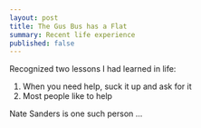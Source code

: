 ```yaml
---
layout: post
title: The Gus Bus has a Flat
summary: Recent life experience
published: false
---
```


Recognized two lessons I had learned in life:

1. When you need help, suck it up and ask for it
2. Most people like to help

Nate Sanders is one such person ...
